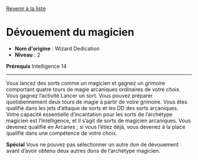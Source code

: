 [Revenir à la liste](..)

# Dévouement du magicien

 * **Nom d'origine** : Wizard Dedication
 * **Niveau** : 2


<p><strong>Prérequis</strong> Intelligence 14</p>
<hr>
<p>Vous lancez des sorts comme un magicien et gagnez un grimoire comportant quatre tours de magie arcaniques ordinaires de votre choix. Vous gagnez l’activité Lancer un sort. Vous pouvez préparer quotidiennement deux tours de magie à partir de votre grimoire. Vous êtes qualifié dans les jets d’attaque de sorts et les DD des sorts arcaniques. Votre capacité essentielle d’incantation pour les sorts de l’archétype magicien est l’Intelligence, et il s’agit de sorts de magicien arcaniques. Vous devenez qualifié en Arcanes ; si vous l’étiez déjà, vous devenez à la place qualifié dans une compétence de votre choix.</p>
<p><strong>Spécial</strong> Vous ne pouvez pas sélectionner un autre don de dévouement avant d’avoir obtenu deux autres dons de l’archétype magicien.</p>